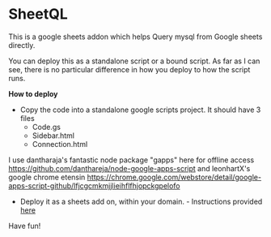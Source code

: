 # SheetQL
This is a google sheets addon which helps Query mysql from Google sheets directly.

You can deploy this as a standalone script or a bound script. As far as I can see, there is no particular difference in how you deploy to how the script runs. 

<b>How to deploy</b>

* Copy the code into a standalone google scripts project. It should have 3 files 
  - Code.gs
  - Sidebar.html
  - Connection.html

I use dantharaja's fantastic node package "gapps" here for offline access  https://github.com/danthareja/node-google-apps-script
and leonhartX's google chrome etensin  https://chrome.google.com/webstore/detail/google-apps-script-github/lfjcgcmkmjjlieihflfhjopckgpelofo
* Deploy it as a sheets add on, within your domain. - Instructions provided <a href="https://developers.google.com/apps-script/add-ons/domain-wide">here</a>

Have fun!
